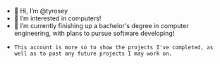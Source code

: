 - 👋 Hi, I’m @tyrosey
- 👀 I’m interested in computers!
- 🌱 I’m currently finishing up a bachelor's degree in computer engineering, with plans to pursue software developing!
-     This account is more so to show the projects I've completed, as well as to post any future projects I may work on.

<!---
tyrosey/tyrosey is a ✨ special ✨ repository because its `README.md` (this file) appears on your GitHub profile.
You can click the Preview link to take a look at your changes.
--->
